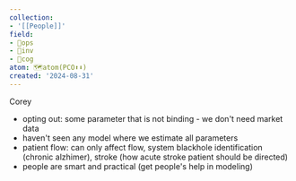 ```yaml
---
collection:
- '[[People]]'
field:
- 🐙ops
- 🐢inv
- 👾cog
atom: 🗺️atom(PCO⬆️⬇️)
created: '2024-08-31'
---
```


Corey
- opting out: some parameter that is not binding - we don't need market data
- haven't seen any model where we estimate all parameters
- patient flow: can only affect flow, system blackhole identification (chronic alzhimer), stroke (how acute stroke patient should be directed)
- people are smart and practical (get people's help in modeling)
